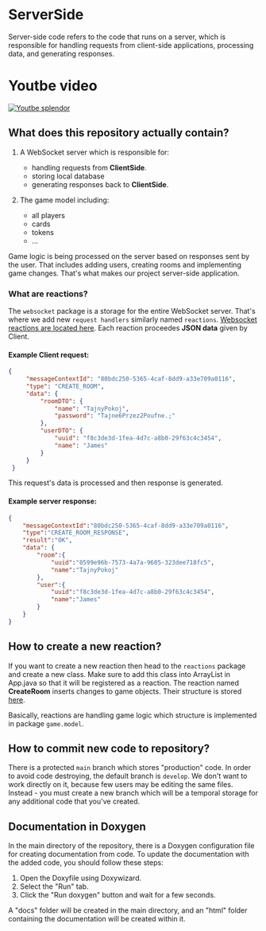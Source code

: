 # ServerSide
Server-side code refers to the code that runs on a server, which is responsible for handling requests from client-side applications, processing data, and generating responses. 

# Youtbe video
[![Youtbe splendor](http://img.youtube.com/vi/BrBzrBPXHg4/0.jpg)](http://www.youtube.com/watch?v=BrBzrBPXHg4 "Splendor")

## What does this repository actually contain?
1. A WebSocket server which is responsible for:
   * handling requests from **ClientSide**.
   * storing local database
   * generating responses back to **ClientSide**.

2. The game model including:
   * all players
   * cards
   * tokens
   * ...

Game logic is being processed on the server based on responses sent by the user. That includes adding users, creating rooms and implementing game changes.
That's what makes our project server-side application.


### What are reactions?
The `websocket` package is a storage for the entire WebSocket server. That's where we add new `request handlers` similarly named `reactions`.
[Websocket reactions are located here](src/main/java/com/github/splendor_mobile_game/websocket/handlers/reactions).
Each reaction proceedes **JSON data** given by Client. 

#### Example Client request:


```json
{
     "messageContextId": "80bdc250-5365-4caf-8dd9-a33e709a0116",
     "type": "CREATE_ROOM",
     "data": {
         "roomDTO": {
             "name": "TajnyPokoj",
             "password": "Tajne6Przez2Poufne.;"
         },
         "userDTO": {
             "uuid": "f8c3de3d-1fea-4d7c-a8b0-29f63c4c3454",
             "name": "James"
         }
     }
 }
```

This request's data is processed and then response is generated.

#### Example server response:

```json 
{
    "messageContextId":"80bdc250-5365-4caf-8dd9-a33e709a0116",
    "type":"CREATE_ROOM_RESPONSE",
    "result":"OK",
    "data": {
        "room":{
            "uuid":"0599e96b-7573-4a7a-9605-323dee718fc5",
            "name":"TajnyPokoj"
        },
        "user":{
            "uuid":"f8c3de3d-1fea-4d7c-a8b0-29f63c4c3454",
            "name":"James"
        }
    }
}
```

## How to create a new reaction?
If you want to create a new reaction then head to the `reactions` package and create a new class. Make sure to add this class into ArrayList in App.java so that it will be registered as a reaction.
The reaction named **CreateRoom** inserts changes to game objects. Their structure is stored [here](src/main/java/com/github/splendor_mobile_game/game/model).

Basically, reactions are handling game logic which structure is implemented in package `game.model`.


## How to commit new code to repository?

There is a protected `main` branch which stores "production" code. 
In order to avoid code destroying, the default branch is `develop`. We don't want to work directly on it, because few users may be editing the same files.
Instead - you must create a new branch which will be a temporal storage for any additional code that you've created.

## Documentation in Doxygen
In the main directory of the repository, there is a Doxygen configuration file for creating documentation from code. To update the documentation with the added code, you should follow these steps:

1. Open the Doxyfile using Doxywizard.
2. Select the "Run" tab.
3. Click the "Run doxygen" button and wait for a few seconds.

A "docs" folder will be created in the main directory, and an "html" folder containing the documentation will be created within it.
